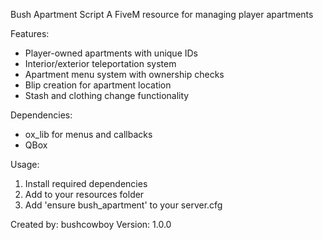 Bush Apartment Script
A FiveM resource for managing player apartments

Features:
- Player-owned apartments with unique IDs
- Interior/exterior teleportation system
- Apartment menu system with ownership checks
- Blip creation for apartment location
- Stash and clothing change functionality

Dependencies:
- ox_lib for menus and callbacks
- QBox

Usage:
1. Install required dependencies
2. Add to your resources folder
3. Add 'ensure bush_apartment' to your server.cfg

Created by: bushcowboy
Version: 1.0.0

